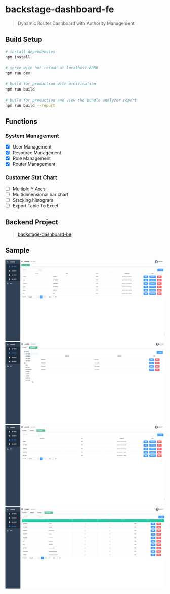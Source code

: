 # backstage-dashboard-fe
> Dynamic Router Dashboard with Authority Management

## Build Setup

``` bash
# install dependencies
npm install

# serve with hot reload at localhost:8080
npm run dev

# build for production with minification
npm run build

# build for production and view the bundle analyzer report
npm run build --report
```

## Functions

### System Management
* [x] User Management
* [x] Resource Management
* [x] Role Management
* [x] Router Management

### Customer Stat Chart
* [ ] Multiple Y Axes
* [ ] Multidimensional bar chart
* [ ] Stacking histogram
* [ ] Export Table To Excel

## Backend Project
> [backstage-dashboard-be](https://github.com/PierceTsu/backstage-dashboard-be)

## Sample
![icon](doc/img/sc001.png)
![icon](doc/img/sc002.png)
![icon](doc/img/sc003.png)
![icon](doc/img/sc004.png)